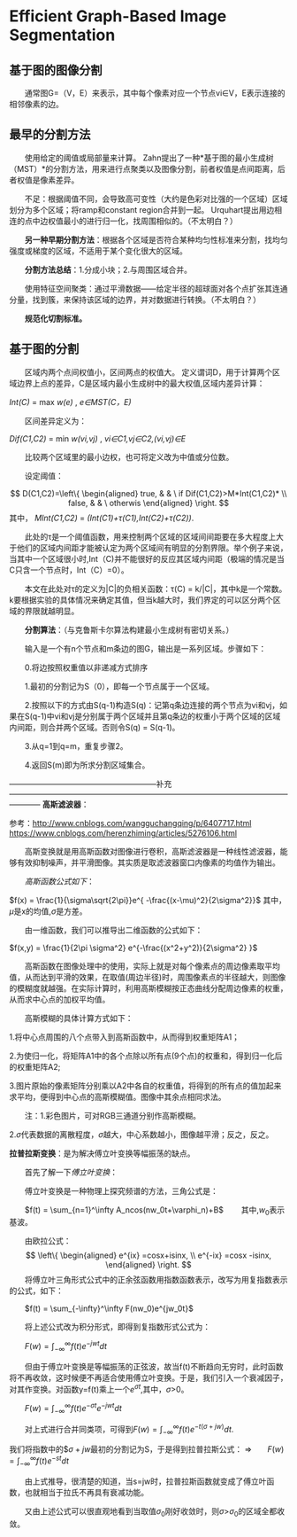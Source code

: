 # Efficient Graph-Based Image Segmentation

## 基于图的图像分割
&emsp;&emsp;通常图G=（V，E）来表示，其中每个像素对应一个节点vi∈V，E表示连接的相邻像素的边。

## 最早的分割方法
&emsp;&emsp;使用给定的阈值或局部量来计算。
Zahn提出了一种*基于图的最小生成树（MST）*的分割方法，用来进行点聚类以及图像分割，前者权值是点间距离，后者权值是像素差异。

&emsp;&emsp;不足：根据阈值不同，会导致高可变性（大约是色彩对比强的一个区域）区域划分为多个区域；将ramp和constant region合并到一起。
Urquhart提出用边相连的点中边权值最小的进行归一化，找周围相似的。（不太明白？）

&emsp;&emsp;**另一种早期分割方法**：根据各个区域是否符合某种均匀性标准来分割，找均匀强度或梯度的区域，不适用于某个变化很大的区域。

&emsp;&emsp;**分割方法总结**：1.分成小块；2.与周围区域合并。

&emsp;&emsp;使用特征空间聚类：通过平滑数据——给定半径的超球面对各个点扩张其连通分量，找到簇，来保持该区域的边界，并对数据进行转换。（不太明白？）

&emsp;&emsp;**规范化切割标准。**
## 基于图的分割
&emsp;&emsp;区域内两个点间权值小，区间两点的权值大。
定义谓词D，用于计算两个区域边界上点的差异，C是区域内最小生成树中的最大权值,区域内差异计算：

*Int(C)* = max *w(e)* , *e∈MST(C，E)*

&emsp;&emsp;区间差异定义为：

*Dif(C1,C2)* = min *w(vi,vj)* , *vi∈C1,vj∈C2,(vi,vj)∈E*

&emsp;&emsp;比较两个区域里的最小边权，也可将定义改为中值或分位数。

&emsp;&emsp;设定阈值：

 $$ D(C1,C2)=\left\{
\begin{aligned}
true, &  & \ if Dif(C1,C2)>M*Int(C1,C2)* \\
false, &  & \ otherwis
\end{aligned}
\right.
$$
其中，
*MInt(C1,C2)* =  *(Int(C1)+τ(C1),Int(C2)+τ(C2))*.

&emsp;&emsp;此处的τ是一个阈值函数，用来控制两个区域的区域间间距要在多大程度上大于他们的区域内间距才能被认定为两个区域间有明显的分割界限。举个例子来说，当其中一个区域很小时,Int（C)并不能很好的反应其区域内间距（极端的情况是当C只含一个节点时，Int（C）=0）。

&emsp;&emsp;本文在此处对τ的定义为|C|的负相关函数：τ(C) = k/|C|，其中k是一个常数。k要根据实验的具体情况来确定其值，但当k越大时，我们界定的可以区分两个区域的界限就越明显。

&emsp;&emsp;**分割算法**：（与克鲁斯卡尔算法构建最小生成树有密切关系。）

&emsp;&emsp;输入是一个有n个节点和m条边的图G，输出是一系列区域。步骤如下：

&emsp;&emsp;0.将边按照权重值以非递减方式排序

&emsp;&emsp;1.最初的分割记为S（0），即每一个节点属于一个区域。

&emsp;&emsp;2.按照以下的方式由S(q-1)构造S(q)：记第q条边连接的两个节点为vi和vj，如果在S(q-1)中vi和vj是分别属于两个区域并且第q条边的权重小于两个区域的区域内间距，则合并两个区域。否则令S(q) = S(q-1)。

&emsp;&emsp;3.从q=1到q=m，重复步骤2。

&emsp;&emsp;4.返回S(m)即为所求分割区域集合。

———————————————————补充————————————————————————————————————————
**高斯滤波器**：

参考：http://www.cnblogs.com/wangguchangqing/p/6407717.html
https://www.cnblogs.com/herenzhiming/articles/5276106.html

&emsp;&emsp;高斯变换就是用高斯函数对图像进行卷积，高斯滤波器是一种线性滤波器，能够有效抑制噪声，并平滑图像。其实质是取滤波器窗口内像素的均值作为输出。

&emsp;&emsp;*高斯函数公式如下*：

$f(x) = \frac{1}{\sigma\sqrt{2\pi}}e^{ -\frac{(x-\mu)^2}{2\sigma^2}}$
其中，$\mu$是x的均值,$\sigma$是方差。

&emsp;&emsp;由一维函数，我们可以推导出二维函数的公式如下：

$f(x,y) = \frac{1}{2\pi \sigma^2} e^{-\frac{(x^2+y^2)}{2\sigma^2} }$

&emsp;&emsp;高斯函数在图像处理中的使用，实际上就是对每个像素点的周边像素取平均值，从而达到平滑的效果，在取值(周边半径)时，周围像素点的半径越大，则图像的模糊度就越强。在实际计算时，利用高斯模糊按正态曲线分配周边像素的权重，从而求中心点的加权平均值。

&emsp;&emsp;高斯模糊的具体计算方式如下：

1.将中心点周围的八个点带入到高斯函数中，从而得到权重矩阵A1；

2.为使归一化，将矩阵A1中的各个点除以所有点(9个点)的权重和，得到归一化后的权重矩阵A2;

3.图片原始的像素矩阵分别乘以A2中各自的权重值，将得到的所有点的值加起来求平均，便得到中心点的高斯模糊值。图像中其余点相同求法。

&emsp;&emsp;注：1.彩色图片，可对RGB三通道分别作高斯模糊。

2.$\sigma$代表数据的离散程度，$\sigma$越大，中心系数越小，图像越平滑；反之，反之。

**拉普拉斯变换**：是为解决傅立叶变换等幅振荡的缺点。

&emsp;&emsp;首先了解一下*傅立叶变换*：

&emsp;&emsp;傅立叶变换是一种物理上探究频谱的方法，三角公式是：

&emsp;&emsp;$f(t) = \sum_{n=1}^\infty A_ncos(nw_0t+\varphi_n)+B$&emsp;&emsp;
其中,$w_0$表示基波。

&emsp;&emsp;由欧拉公式：
 $$ \left\{
\begin{aligned}
e^{ix} =cosx+isinx, \\
e^{-ix} =cosx -isinx,
\end{aligned}
\right.
$$
&emsp;&emsp;将傅立叶三角形式公式中的正余弦函数用指数函数表示，改写为用复指数表示的公式，如下：

&emsp;&emsp;$f(t) = \sum_{-\infty}^\infty F(nw_0)e^{jw_0t}$

&emsp;&emsp;将上述公式改为积分形式，即得到复指数形式公式为：

&emsp;&emsp;$F(w) =\int_{-\infty}^\infty f(t)e^{-jwt}dt$

&emsp;&emsp;但由于傅立叶变换是等幅振荡的正弦波，故当f(t)不断趋向无穷时，此时函数将不再收敛，这时候便不再适合使用傅立叶变换。于是，我们引入一个衰减因子，对其作变换。对函数y=f(t)乘上一个$e^{\sigma t}$,其中，$\sigma$>0。


&emsp;&emsp;$F(w) =\int_{-\infty}^\infty f(t)e^{-\sigma t}e^{-jwt}dt$

&emsp;&emsp;对上式进行合并同类项，可得到$F(w) =\int_{-\infty}^\infty f(t)e^{-t(\sigma+jw)}dt$.

我们将指数中的$$\sigma+jw$最初的分割记为S，于是得到拉普拉斯公式：
$\Rightarrow$&emsp;&emsp;$F(w) =\int_{-\infty}^\infty f(t)e^{-st}dt$

&emsp;&emsp;由上式推导，很清楚的知道，当s=jw时，拉普拉斯函数就变成了傅立叶函数，也就相当于拉氏不再具有衰减功能。

&emsp;&emsp;又由上述公式可以很直观地看到当取值$\sigma_0$刚好收敛时，则$\sigma$>$\sigma_0$的区域全都收敛。
